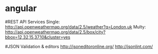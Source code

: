 # angular
#REST API Services
Single: http://api.openweathermap.org/data/2.5/weather?q=London,uk
Multy: http://api.openweathermap.org/data/2.5/box/city?bbox=12,32,15,37,10&cluster=yes

#JSON Validation & editors
http://jsoneditoronline.org/
http://jsonlint.com/

